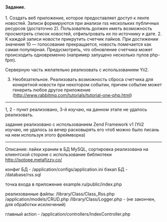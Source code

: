 #### Задание. ####
<p>
1. Создать веб приложение, которое предоставляет доступ к ленте новостей. 
Записи формируются при анализи rss нескольких публичных ресурсов (достаточно 2). 
Пользователь должен иметь возможность просмотреть список новостей, отфильтровать их по источнику и дате.
2. К каждой записи новости прикрутить счетчик лайков. 
При достижении значения 10 — голосование прекращается, новость помечается как самая популярная. 
Предусмотреть, что обновление счетчика может происходить одновременно (например запущено несколько пулов php-fpm).

Серверную часть желательно реализовать с использованием Yii2.

3. Необязательное.
Реализовать возможность сброса счетчика для конкретной новости при некотором событии, причем событие может генерить любое другое приложение (http://www.rabbitmq.com/tutorials/tutorial-one-php.html)
</p>

----

1, 2 - пункт реализовано, 
3-й изучаю, на данном этапе не удалось реализовать.

задание реализовано с использованием Zend Framework v1 (Yii2 изучаю, не удалось за вечер расковырять его чтоб можно было 
                                                        писань на нем используя этого фреймворка)
                                                        

------
Описание:
лайки храним  в БД MySQL,
сортировка реализована на клиентской стороне с использование библиотеки http://isotope.metafizzy.co/

конфиг БД - /application/configs/application.ini 
бэкап  БД - /database/rss.sql

точка входа в приложение  example.ru/public/index.php

реализованные файлы:
  /library/Class/Class_Rss.php
  /application/models/CRUD.php
  /library/Class/Logger.php - (не закончен, для обработки исключений)
  
главный action  - /application/controllers/IndexController.php

